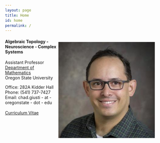```yaml
---
layout: page
title: Home
id: home
permalink: /
---
```

<span style='float:right;height:0px;display: table;width:auto;position:relative;max-width:100%;clear:right;margin-top:6px;*margin-top:12px'><img src="/assets/headshot.png" style="margin-top: 10px; margin-bottom: 10px; margin-left: 0px; margin-right: 10px; border-width:0; max-width:100%" alt="Headshot of Chad Giusti"  /></span>

#### Algebraic Topology - Neuroscience - Complex Systems  
  
Assistant Professor  
[Department of Mathematics](https://math.oregonstate.edu/)  
Oregon State University
  
Office: 282A Kidder Hall<br>
Phone: (541) 737-7427  <br>
Email: chad.giusti - at - oregonstate - dot - edu  
 ​  
<a class="internal-link" href="/assets/Giusti_CV_Jan_23.pdf">Curriculum Vitae</a>